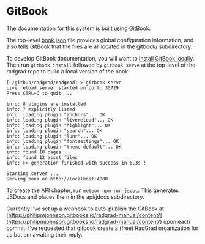 # GitBook

The documentation for this system is built using [GitBook](http://gitbook.com).

The top-level [book.json](https://github.com/radgrad/radgrad/blob/master/book.json) file provides global configuration information, and also tells GitBook that the files are all located in the gitbook/ subdirectory.

To develop GitBook documentation, you will want to [install GitBook locally](http://toolchain.gitbook.com/setup.html). Then run `gitbook install` followed by `gitbook serve` at the top-level of the radgrad repo to build a local version of the book:

```
[~/github/radgrad/radgrad]-> gitbook serve
Live reload server started on port: 35729
Press CTRL+C to quit ...

info: 8 plugins are installed 
info: 7 explicitly listed 
info: loading plugin "anchors"... OK 
info: loading plugin "livereload"... OK 
info: loading plugin "highlight"... OK 
info: loading plugin "search"... OK 
info: loading plugin "lunr"... OK 
info: loading plugin "fontsettings"... OK 
info: loading plugin "theme-default"... OK 
info: found 18 pages 
info: found 12 asset files 
info: >> generation finished with success in 6.3s ! 

Starting server ...
Serving book on http://localhost:4000
```

To create the API chapter, run `meteor npm run jsdoc`. This generates JSDocs and places them in the api/jdocs subdirectory. 

Currently I've set up a webhook to auto-publish the GitBook at [https://philipmjohnson.gitbooks.io/radgrad-manual/content/](https://philipmjohnson.gitbooks.io/radgrad-manual/content/) upon each commit. I've requested that gitbook create a (free) RadGrad organization for us but am awaiting their reply.